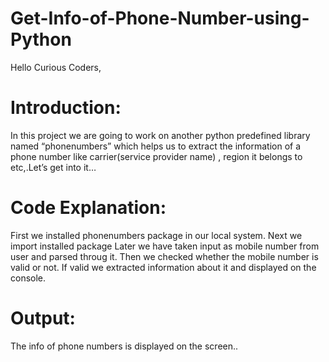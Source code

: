 # Get-Info-of-Phone-Number-using-Python

Hello Curious Coders,
# Introduction:
In this project we are going to work on another python predefined library named “phonenumbers” which helps us to extract the information of a phone number like carrier(service provider name) , region it belongs to etc,.Let’s get into it…

# Code Explanation:
First we installed phonenumbers package in our local system.
Next we import installed package
Later we have taken input as mobile number from user and parsed throug it.
Then we checked whether the mobile number is valid or not. If valid we extracted information about it and displayed on the console.

# Output:
The info of phone numbers is displayed on the screen..
